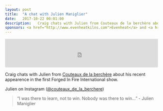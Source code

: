 ```yaml
---
layout: post
title:  "A chat with Julien Maniglier"
date:   2017-10-22 00:01:00
description:   Craig chats with Julien from Couteaux de la berchère about his recent appearence in the first Forged In Fire International show.
sponsors: <a href="http://www.evenheatkilns.com">Evenheat</a> and <a href="http://www.tormek.com">Tormek</a>
---
```



<iframe frameborder='0' height='94px' scrolling='no' seamless src='https://simplecast.com/e/92113?style=medium-light' width='100%'></iframe>

Craig chats with Julien from <a href="https://www.facebook.com/lescouteauxdelaberchere/">Couteaux de la berchère</a> about his recent appearence in the first Forged In Fire International show.

Julien on Instagram (<a href="https://www.instagram.com/couteaux_de_la_berchere/">@couteaux_de_la_berchere</a>)

 


<blockquote class="largeQuote">“I was there to learn, not to win. Nobody was there to win...” - Julien Maniglier</blockquote>




